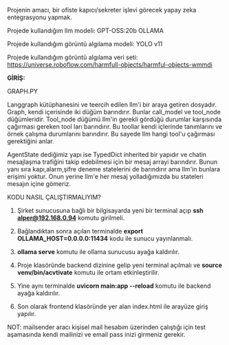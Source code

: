 Projenin amacı, bir ofiste kapıcı/sekreter işlevi görecek yapay zeka entegrasyonu yapmak.

Projede kullandığım llm modeli: GPT-OSS:20b OLLAMA

Projede kullandığım görüntü algılama modeli: YOLO v11

Projede kullandığım görüntü algılama veri seti: https://universe.roboflow.com/harmfull-objects/harmful-objects-wmmdi

**GİRİŞ:**

GRAPH.PY

Langgraph kütüphanesini ve teercih edilen llm'i bir araya getiren dosyadır. Graph, kendi içerisinde iki düğüm barındırır. Bunlar call_model ve 
tool_node düğümleridir. Tool_node düğümü llm'in gerekli gördüğü durumlar karşısında çağırması gereken tool ları barındırır. Bu toollar kendi 
içlerinde tanımlarını ve örnek çalışma durumlarını barındırır. Bu sayede llm hangi tool'u çağırması gerektiğini anlar.

AgentState dediğimiz yapı ise TypedDict inherited bir yapıdır ve chatin mesajlaşma trafiğini takip edebilmesi için bir mesaj arrayi barındırır.
Bunun yanı sıra kapı,alarm,şifre deneme statelerini de barındırır ama llm'in bunlara erişimi yoktur. Onun yerine llm'e her mesaj yolladığımızda
bu stateleri mesajın içine gömeriz.

KODU NASIL ÇALIŞTIRMALIYIM?

  1) Şirket sunucusuna bağlı bir bilgisayarda yeni bir terminal açıp **ssh alper@192.168.0.94** komutu girilmeli.

  2) Bağlandıktan sonra açılan terminalde **export OLLAMA_HOST=0.0.0.0:11434** kodu ile sunucu yayınlanmalı.

  3) **ollama serve** komutu ile ollama sunucusu ayağa kaldırılır.

  4) Proje klasöründe backend dizinine gelip yeni terminal açılmalı ve **source venv/bin/acvtivate** komutu ile ortam etkinleştirilir.

  5) Yine aynı terminalde **uvicorn main:app --reload** komutu ile backend ayağa kaldırılır.

  6) Son olarak frontend klasöründe yer alan index.html ile arayüze giriş yapılır. 
 
NOT: mailsender aracı kişisel mail hesabım üzerinden çalıştığı için test aşamasında kendi mailinizi ve email pass inizi girmeniz gerekir. 
